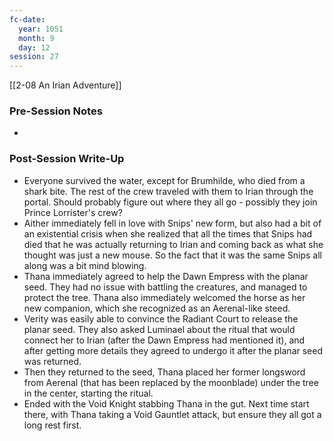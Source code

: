 ```yaml
---
fc-date:
  year: 1051
  month: 9
  day: 12
session: 27
---
```

 [[2-08  An Irian Adventure]]

### Pre-Session Notes

* 

### Post-Session Write-Up

- Everyone survived the water, except for Brumhilde, who died from a shark bite. The rest of the crew traveled with them to Irian through the portal. Should probably figure out where they all go - possibly they join Prince Lorrister's crew?
- Aither immediately fell in love with Snips' new form, but also had a bit of an existential crisis when she realized that all the times that Snips had died that he was actually returning to Irian and coming back as what she thought was just a new mouse. So the fact that it was the same Snips all along was a bit mind blowing.
- Thana immediately agreed to help the Dawn Empress with the planar seed. They had no issue with battling the creatures, and managed to protect the tree. Thana also immediately welcomed the horse as her new companion, which she recognized as an Aerenal-like steed.
- Verity was easily able to convince the Radiant Court to release the planar seed. They also asked Luminael about the ritual that would connect her to Irian (after the Dawn Empress had mentioned it), and after getting more details they agreed to undergo it after the planar seed was returned.
- Then they returned to the seed, Thana placed her former longsword from Aerenal (that has been replaced by the moonblade) under the tree in the center, starting the ritual.
- Ended with the Void Knight stabbing Thana in the gut. Next time start there, with Thana taking a Void Gauntlet attack, but ensure they all got a long rest first.
